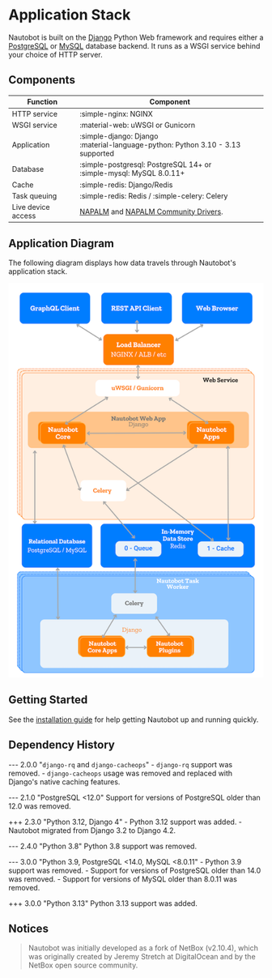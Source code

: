 # Application Stack

Nautobot is built on the [Django](https://djangoproject.com/) Python Web framework and requires either a [PostgreSQL](https://www.postgresql.org/) or [MySQL](https://www.mysql.com) database backend. It runs as a WSGI service behind your choice of HTTP server.

## Components

<!-- pyml disable-num-lines 9 no-inline-html,proper-names -->
| Function           | Component                                                                                                                          |
| ------------------ | ---------------------------------------------------------------------------------------------------------------------------------- |
| HTTP service       | :simple-nginx: NGINX                                                                                                               |
| WSGI service       | :material-web: uWSGI or Gunicorn                                                                                                   |
| Application        | :simple-django: Django <br> :material-language-python: Python 3.10 - 3.13 supported                                                |
| Database           | :simple-postgresql: PostgreSQL 14+ or <br>  :simple-mysql: MySQL 8.0.11+                                                              |
| Cache              | :simple-redis: Django/Redis                                                                                                        |
| Task queuing       | :simple-redis: Redis / :simple-celery: Celery                                                                                      |
| Live device access | [NAPALM](https://napalm.readthedocs.io/en/latest/) and [NAPALM Community Drivers](https://github.com/napalm-automation-community). |

## Application Diagram

The following diagram displays how data travels through Nautobot's application stack.

![Application stack diagram](../media/nautobot_application_stack_low_level.png "Application stack diagram")

## Getting Started

See the [installation guide](../user-guide/administration/installation/index.md) for help getting Nautobot up and running quickly.

## Dependency History

--- 2.0.0 "`django-rq` and `django-cacheops`"
    - `django-rq` support was removed.
    - `django-cacheops` usage was removed and replaced with Django's native caching features.

--- 2.1.0 "PostgreSQL <12.0"
    Support for versions of PostgreSQL older than 12.0 was removed.

+++ 2.3.0 "Python 3.12, Django 4"
    - Python 3.12 support was added.
    - Nautobot migrated from Django 3.2 to Django 4.2.

--- 2.4.0 "Python 3.8"
    Python 3.8 support was removed.

--- 3.0.0 "Python 3.9, PostgreSQL <14.0, MySQL <8.0.11"
    - Python 3.9 support was removed.
    - Support for versions of PostgreSQL older than 14.0 was removed.
    - Support for versions of MySQL older than 8.0.11 was removed.

+++ 3.0.0 "Python 3.13"
    Python 3.13 support was added.

## Notices

> Nautobot was initially developed as a fork of NetBox (v2.10.4), which was originally created by Jeremy Stretch at DigitalOcean and by the NetBox open source community.
